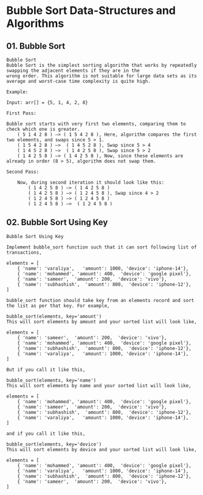 # Bubble Sort Data-Structures and Algorithms

## 01. Bubble Sort

    Bubble Sort
    Bubble Sort is the simplest sorting algorithm that works by repeatedly swapping the adjacent elements if they are in the
    wrong order. This algorithm is not suitable for large data sets as its average and worst-case time complexity is quite high.

    Example:

    Input: arr[] = {5, 1, 4, 2, 8}

    First Pass:

    Bubble sort starts with very first two elements, comparing them to check which one is greater.
        ( 5 1 4 2 8 ) –> ( 1 5 4 2 8 ), Here, algorithm compares the first two elements, and swaps since 5 > 1.
        ( 1 5 4 2 8 ) –>  ( 1 4 5 2 8 ), Swap since 5 > 4
        ( 1 4 5 2 8 ) –>  ( 1 4 2 5 8 ), Swap since 5 > 2
        ( 1 4 2 5 8 ) –> ( 1 4 2 5 8 ), Now, since these elements are already in order (8 > 5), algorithm does not swap them.

    Second Pass:

        Now, during second iteration it should look like this:
            ( 1 4 2 5 8 ) –> ( 1 4 2 5 8 )
            ( 1 4 2 5 8 ) –> ( 1 2 4 5 8 ), Swap since 4 > 2
            ( 1 2 4 5 8 ) –> ( 1 2 4 5 8 )
            ( 1 2 4 5 8 ) –>  ( 1 2 4 5 8 )

## 02. Bubble Sort Using Key

    Bubble Sort Using Key

    Implement bubble_sort function such that it can sort following list of transactions,

    elements = [
        { 'name': 'varaliya',   'amount': 1000, 'device': 'iphone-14'},
        { 'name': 'mohammed', 'amount': 400,  'device': 'google pixel'},
        { 'name': 'sameer',  'amount': 200,  'device': 'vivo'},
        { 'name': 'subhashish',  'amount': 800,  'device': 'iphone-12'},
    ]

    bubble_sort function should take key from an elements record and sort the list as per that key. For example,

    bubble_sort(elements, key='amount')
    This will sort elements by amount and your sorted list will look like,

    elements = [
        { 'name': 'sameer',  'amount': 200,  'device': 'vivo'},
        { 'name': 'mohammed', 'amount': 400,  'device': 'google pixel'},
        { 'name': 'subhashish',  'amount': 800,  'device': 'iphone-12'},
        { 'name': 'varaliya',   'amount': 1000, 'device': 'iphone-14'},
    ]

    But if you call it like this,

    bubble_sort(elements, key='name')
    This will sort elements by name and your sorted list will look like,

    elements = [
        { 'name': 'mohammed', 'amount': 400,  'device': 'google pixel'},
        { 'name': 'sameer',  'amount': 200,  'device': 'vivo'},
        { 'name': 'subhashish',  'amount': 800,  'device': 'iphone-12'},
        { 'name': 'varaliya',   'amount': 1000, 'device': 'iphone-14'},
    ]

    and if you call it like this,

    bubble_sort(elements, key='device')
    This will sort elements by device and your sorted list will look like,

    elements = [
        { 'name': 'mohammed', 'amount': 400,  'device': 'google pixel'},
        { 'name': 'varaliya',   'amount': 1000, 'device': 'iphone-14'},
        { 'name': 'subhashish',  'amount': 800,  'device': 'iphone-12'},
        { 'name': 'sameer',  'amount': 200,  'device': 'vivo'},
    ]
